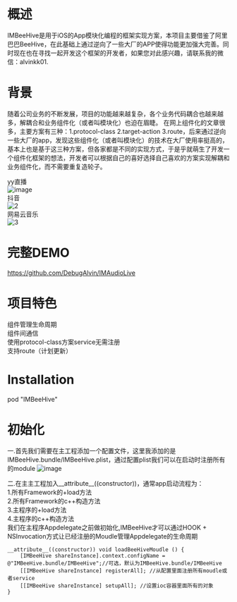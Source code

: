 # 概述
IMBeeHive是用于iOS的App模块化编程的框架实现方案，本项目主要借鉴了阿里巴巴BeeHive，在此基础上通过逆向了一些大厂的APP使得功能更加强大完善。同时现在也在寻找一起开发这个框架的开发者，如果您对此感兴趣，请联系我的微信：alvinkk01.
# 背景
随着公司业务的不断发展，项目的功能越来越复杂，各个业务代码耦合也越来越多，解耦合和业务组件化（或者叫模块化）也迫在眉睫。 在网上组件化的文章很多，主要方案有三种：1.protocol-class 2.target-action 3.route，后来通过逆向一些大厂的app，发现这些组件化（或者叫模块化）的技术在大厂使用率挺高的，基本上也是基于这三种方案，但各家都是不同的实现方式，于是乎就萌生了开发一个组件化框架的想法，开发者可以根据自己的喜好选择自己喜欢的方案实现解耦和业务组件化，而不需要重复造轮子。  

yy直播  
![image](https://user-images.githubusercontent.com/7621179/135894318-d3991488-ec6e-4aaf-b21f-de4acf7b07c3.png)  
抖音  
![2](https://user-images.githubusercontent.com/7621179/135894007-d89941bc-733c-461d-a75b-df5c412133f2.png)  
网易云音乐  
![3](https://user-images.githubusercontent.com/7621179/135894056-d52eeb00-d86b-4706-9940-f829da3b1bd5.png)  

# 完整DEMO  
https://github.com/DebugAlvin/IMAudioLive

# 项目特色
组件管理生命周期  
组件间通信  
使用protocol-class方案service无需注册  
支持route（计划更新）  
# Installation
pod "IMBeeHive"
# 初始化
一.首先我们需要在主工程添加一个配置文件，这里我添加的是IMBeeHive.bundle/IMBeeHive.plist，通过配置plist我们可以在启动时注册所有的module
![image](https://user-images.githubusercontent.com/7621179/136272784-f90af222-7f01-4126-8dfd-d4e1d8e5b46b.png)

二.在主主工程加入__attribute__((constructor))，通常app启动流程为：  
1.所有Framework的+load方法   
2.所有Framework的c++构造方法  
3.主程序的+load方法   
4.主程序的c++构造方法  
我们在主程序Appdelegate之前做初始化,IMBeeHive才可以通过HOOK + NSInvocation方式让已经注册的Moudle管理Appdelegate的生命周期

```
__attribute__((constructor)) void loadBeeHiveMoudle () {  
    [IMBeeHive shareInstance].context.configName = @"IMBeeHive.bundle/IMBeeHive";//可选，默认为IMBeeHive.bundle/IMBeeHive  
    [[IMBeeHive shareInstance] registerAll]; //从配置里面注册所有moudle或者service  
    [[IMBeeHive shareInstance] setupAll]; //设置ioc容器里面所有的对象  
}  
```
